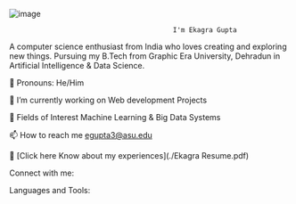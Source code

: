 ![image](https://github.com/user-attachments/assets/ed3521ca-ae8e-4fd8-9e0b-c6ece2d069d4)
                                       
                                             I'm Ekagra Gupta
                                      
A computer science enthusiast from India who loves creating and exploring new things.
Pursuing my B.Tech from Graphic Era University, Dehradun in Artificial Intelligence & Data Science.


👦 Pronouns: He/Him

🔭 I’m currently working on Web development Projects

🌱 Fields of Interest Machine Learning & Big Data Systems

📫 How to reach me egupta3@asu.edu  

📄 [Click here Know about my experiences](./Ekagra Resume.pdf)

Connect with me:

Languages and Tools:
